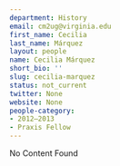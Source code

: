 ```yaml
---
department: History
email: cm2ug@virginia.edu
first_name: Cecilia
last_name: Márquez
layout: people
name: Cecilia Márquez
short_bio: ''
slug: cecilia-marquez
status: not_current
twitter: None
website: None
people-category:
- 2012–2013
- Praxis Fellow
---
```


No Content Found
